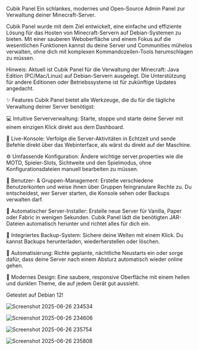 Cubik Panel
Ein schlankes, modernes und Open-Source Admin Panel zur Verwaltung deiner Minecraft-Server.

Cubik Panel wurde mit dem Ziel entwickelt, eine einfache und effiziente Lösung für das Hosten von Minecraft-Servern auf Debian-Systemen zu bieten. Mit einer sauberen Weboberfläche und einem Fokus auf die wesentlichen Funktionen kannst du deine Server und Communities mühelos verwalten, ohne dich mit komplexen Kommandozeilen-Tools herumschlagen zu müssen.

Hinweis: Aktuell ist Cubik Panel für die Verwaltung der Minecraft: Java Edition (PC/Mac/Linux) auf Debian-Servern ausgelegt. Die Unterstützung für andere Editionen oder Betriebssysteme ist für zukünftige Updates angedacht.

✨ Features
Cubik Panel bietet alle Werkzeuge, die du für die tägliche Verwaltung deiner Server benötigst:

💻 Intuitive Serververwaltung: Starte, stoppe und starte deine Server mit einem einzigen Klick direkt aus dem Dashboard.

📡 Live-Konsole: Verfolge die Server-Aktivitäten in Echtzeit und sende Befehle direkt über das Webinterface, als wärst du direkt auf der Maschine.

⚙️ Umfassende Konfiguration: Ändere wichtige server.properties wie die MOTD, Spieler-Slots, Sichtweite und den Spielmodus, ohne Konfigurationsdateien manuell bearbeiten zu müssen.

👥 Benutzer- & Gruppen-Management: Erstelle verschiedene Benutzerkonten und weise ihnen über Gruppen feingranulare Rechte zu. Du entscheidest, wer Server starten, die Konsole sehen oder Backups verwalten darf.

🚀 Automatischer Server-Installer: Erstelle neue Server für Vanilla, Paper oder Fabric in wenigen Sekunden. Cubik Panel lädt die benötigten JAR-Dateien automatisch herunter und richtet alles für dich ein.

💾 Integriertes Backup-System: Sichere deine Welten mit einem Klick. Du kannst Backups herunterladen, wiederherstellen oder löschen.

🤖 Automatisierung: Richte geplante, nächtliche Neustarts ein oder sorge dafür, dass deine Server nach einem Absturz automatisch wieder online gehen.

🎨 Modernes Design: Eine saubere, responsive Oberfläche mit einem hellen und dunklen Theme, die auf jedem Gerät gut aussieht.



Getestet auf Debian 12!


![Screenshot 2025-06-26 234534](https://github.com/user-attachments/assets/e39d4867-536c-413e-9455-1ede0194e841)



![Screenshot 2025-06-26 234606](https://github.com/user-attachments/assets/13058598-7fec-479c-bc4a-d15d136f8351)



![Screenshot 2025-06-26 235754](https://github.com/user-attachments/assets/d1d5f9ce-0e66-4789-88ca-eceb4b12fafd)


![Screenshot 2025-06-26 235808](https://github.com/user-attachments/assets/fe837ba8-b4cc-4a18-b336-1fb3c47cb5d1)
